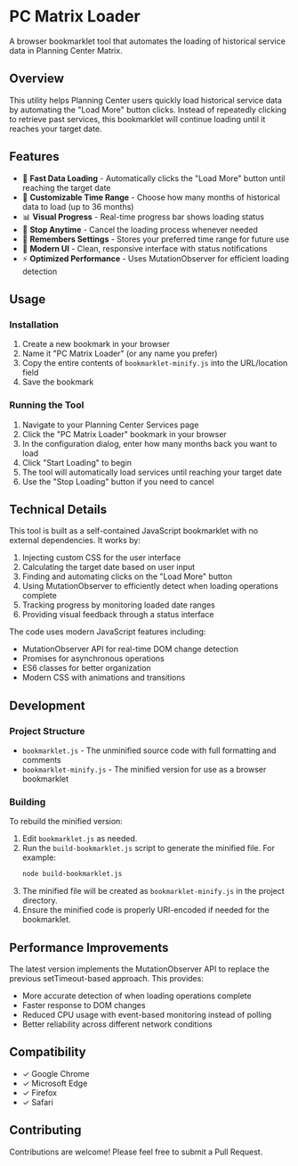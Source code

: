 # PC Matrix Loader

A browser bookmarklet tool that automates the loading of historical service data in Planning Center Matrix.

## Overview

This utility helps Planning Center users quickly load historical service data by automating the "Load More" button clicks. Instead of repeatedly clicking to retrieve past services, this bookmarklet will continue loading until it reaches your target date.

## Features

- 🚀 **Fast Data Loading** - Automatically clicks the "Load More" button until reaching the target date
- 📅 **Customizable Time Range** - Choose how many months of historical data to load (up to 36 months)
- 📊 **Visual Progress** - Real-time progress bar shows loading status
- 🛑 **Stop Anytime** - Cancel the loading process whenever needed
- 💾 **Remembers Settings** - Stores your preferred time range for future use
- 🎨 **Modern UI** - Clean, responsive interface with status notifications
- ⚡ **Optimized Performance** - Uses MutationObserver for efficient loading detection

## Usage

### Installation

1. Create a new bookmark in your browser
2. Name it "PC Matrix Loader" (or any name you prefer)
3. Copy the entire contents of `bookmarklet-minify.js` into the URL/location field
4. Save the bookmark

### Running the Tool

1. Navigate to your Planning Center Services page
2. Click the "PC Matrix Loader" bookmark in your browser
3. In the configuration dialog, enter how many months back you want to load
4. Click "Start Loading" to begin
5. The tool will automatically load services until reaching your target date
6. Use the "Stop Loading" button if you need to cancel

## Technical Details

This tool is built as a self-contained JavaScript bookmarklet with no external dependencies. It works by:

1. Injecting custom CSS for the user interface
2. Calculating the target date based on user input
3. Finding and automating clicks on the "Load More" button
4. Using MutationObserver to efficiently detect when loading operations complete
5. Tracking progress by monitoring loaded date ranges
6. Providing visual feedback through a status interface

The code uses modern JavaScript features including:
- MutationObserver API for real-time DOM change detection
- Promises for asynchronous operations
- ES6 classes for better organization
- Modern CSS with animations and transitions

## Development

### Project Structure

- `bookmarklet.js` - The unminified source code with full formatting and comments
- `bookmarklet-minify.js` - The minified version for use as a browser bookmarklet

### Building

To rebuild the minified version:

1. Edit `bookmarklet.js` as needed.
2. Run the `build-bookmarklet.js` script to generate the minified file. For example:
   ```bash
   node build-bookmarklet.js
   ```
3. The minified file will be created as `bookmarklet-minify.js` in the project directory.
4. Ensure the minified code is properly URI-encoded if needed for the bookmarklet.

## Performance Improvements

The latest version implements the MutationObserver API to replace the previous setTimeout-based approach. This provides:
- More accurate detection of when loading operations complete
- Faster response to DOM changes
- Reduced CPU usage with event-based monitoring instead of polling
- Better reliability across different network conditions

## Compatibility

- ✓ Google Chrome
- ✓ Microsoft Edge
- ✓ Firefox
- ✓ Safari

## Contributing

Contributions are welcome! Please feel free to submit a Pull Request.
